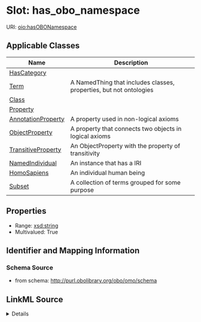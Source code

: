 # Slot: has_obo_namespace

URI: [oio:hasOBONamespace](http://www.geneontology.org/formats/oboInOwl#hasOBONamespace)



<!-- no inheritance hierarchy -->




## Applicable Classes

| Name | Description |
| --- | --- |
[HasCategory](HasCategory.md) | 
[Term](Term.md) | A NamedThing that includes classes, properties, but not ontologies
[Class](Class.md) | 
[Property](Property.md) | 
[AnnotationProperty](AnnotationProperty.md) | A property used in non-logical axioms
[ObjectProperty](ObjectProperty.md) | A property that connects two objects in logical axioms
[TransitiveProperty](TransitiveProperty.md) | An ObjectProperty with the property of transitivity
[NamedIndividual](NamedIndividual.md) | An instance that has a IRI
[HomoSapiens](HomoSapiens.md) | An individual human being
[Subset](Subset.md) | A collection of terms grouped for some purpose






## Properties

* Range: [xsd:string](http://www.w3.org/2001/XMLSchema#string)
* Multivalued: True








## Identifier and Mapping Information







### Schema Source


* from schema: http://purl.obolibrary.org/obo/omo/schema




## LinkML Source

<details>
```yaml
name: has_obo_namespace
from_schema: http://purl.obolibrary.org/obo/omo/schema
rank: 1000
slot_uri: oio:hasOBONamespace
multivalued: true
alias: has_obo_namespace
domain_of:
- HasCategory
range: string

```
</details>
